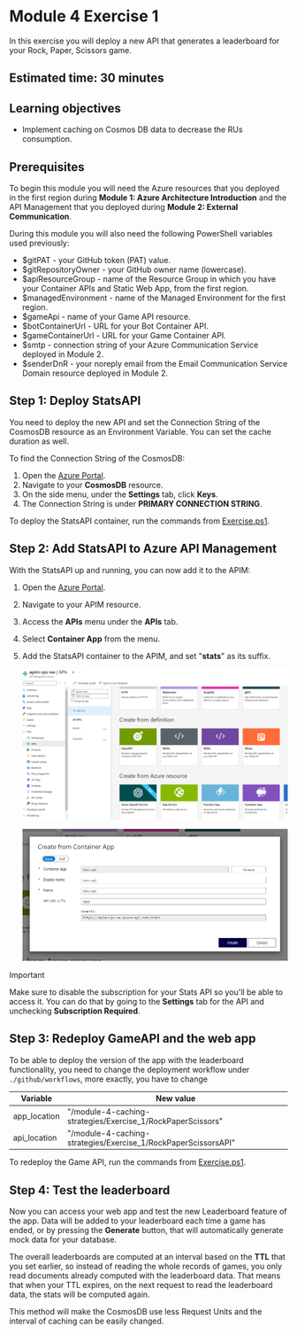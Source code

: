 # Module 4 Exercise 1

In this exercise you will deploy a new API that generates a leaderboard for your Rock, Paper, Scissors game.

## Estimated time: 30 minutes

## Learning objectives

- Implement caching on Cosmos DB data to decrease the RUs consumption.

## Prerequisites

To begin this module you will need the Azure resources that you deployed in the first region during **Module 1: Azure Architecture Introduction** and the API Management that you deployed during **Module 2: External Communication**.

During this module you will also need the following PowerShell variables used previously:

- $gitPAT - your GitHub token (PAT) value.
- $gitRepositoryOwner - your GitHub owner name (lowercase).
- $apiResourceGroup - name of the Resource Group in which you have your Container APIs and Static Web App, from the first region.
- $managedEnvironment - name of the Managed Environment for the first region.
- $gameApi - name of your Game API resource.
- $botContainerUrl - URL for your Bot Container API.
- $gameContainerUrl - URL for your Game Container API.
- $smtp - connection string of your Azure Communication Service deployed in Module 2.
- $senderDnR - your noreply email from the Email Communication Service Domain resource deployed in Module 2.

## Step 1: Deploy StatsAPI

You need to deploy the new API and set the Connection String of the CosmosDB resource as an Environment Variable. You can set the cache duration as well.

To find the Connection String of the CosmosDB:

1. Open the [Azure Portal](https://portal.azure.com/).
2. Navigate to your **CosmosDB** resource.
3. On the side menu, under the **Settings** tab, click **Keys**.
4. The Connection String is under **PRIMARY CONNECTION STRING**.

To deploy the StatsAPI container, run the commands from [Exercise.ps1](./Exercise.ps1).

## Step 2: Add StatsAPI to Azure API Management

With the StatsAPI up and running, you can now add it to the APIM:

1. Open the [Azure Portal](https://portal.azure.com/).
2. Navigate to your APIM resource.
3. Access the **APIs** menu under the **APIs** tab.
4. Select **Container App** from the menu.
5. Add the StatsAPI container to the APIM, and set "**stats**" as its suffix.

   ![APIM APIs](../module-4-caching-strategies/images/image1.png)

   ![APIM Create API from container app](../module-4-caching-strategies/images/image2.png)

> [!IMPORTANT]
> Make sure to disable the subscription for your Stats API so you'll be able to access it. You can do that by going to the **Settings** tab for the API and unchecking **Subscription Required**.

## Step 3: Redeploy GameAPI and the web app

To be able to deploy the version of the app with the leaderboard functionality, you need to change the deployment workflow under `./github/workflows`, more exactly, you have to change

| Variable | New value |
| -- | -- |
| app_location | "/module-4-caching-strategies/Exercise_1/RockPaperScissors" |
| api_location | "/module-4-caching-strategies/Exercise_1/RockPaperScissorsAPI" |

To redeploy the Game API, run the commands from [Exercise.ps1](./Exercise.ps1).

## Step 4: Test the leaderboard

Now you can access your web app and test the new Leaderboard feature of the app. Data will be added to your leaderboard each time a game has ended, or by pressing the **Generate** button, that will automatically generate mock data for your database.

The overall leaderboards are computed at an interval based on the **TTL** that you set earlier, so instead of reading the whole records of games, you only read documents already computed with the leaderboard data. That means that when your TTL expires, on the next request to read the leaderboard data, the stats will be computed again.

This method will make the CosmosDB use less Request Units and the interval of caching can be easily changed.
